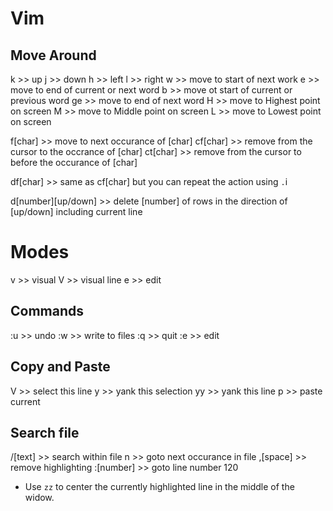 # Vim


## Move Around

k   >>  up
j   >>  down
h   >>  left
l   >>  right
w   >>  move to start of next work
e   >>  move to end of current or next word
b   >>  move ot start of current or previous word 
ge  >>  move to end of next word
H   >> move to Highest point on screen
M   >> move to Middle point on screen
L   >> move to Lowest point on screen

f[char]   >>  move to next occurance of [char]
cf[char]  >>  remove from the cursor to the occrance of [char]
ct[char]  >>  remove from the cursor to before the occurance of [char]

df[char]  >>  same as cf[char] but you can repeat the action using `.`i

d[number][up/down]  >>  delete [number] of rows in the direction of [up/down] including current line 


# Modes

v  >>  visual
V  >>  visual line
e  >>  edit


## Commands

:u  >>  undo
:w  >>  write to files
:q  >>  quit
:e  >>  edit


## Copy and Paste

V   >>  select this line
y   >>  yank this selection
yy  >>  yank this line
p   >>  paste current


## Search file

/[text]    >>  search within file
n          >>  goto next occurance in file 
,[space]   >>  remove highlighting
:[number]  >>  goto line number 120



- Use `zz` to center the currently highlighted line in the middle of the widow.
